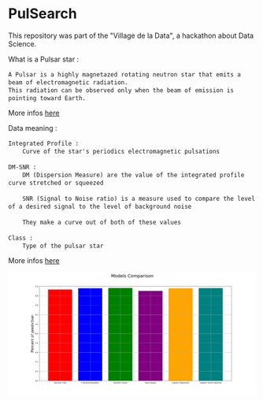 # PulSearch

This repository was part of the "Village de la Data", a hackathon about Data Science.

What is a Pulsar star :

    A Pulsar is a highly magnetazed rotating neutron star that emits a beam of electromagnetic radiation.
    This radiation can be observed only when the beam of emission is pointing toward Earth.

More infos [here](https://en.wikipedia.org/wiki/Pulsar)

Data meaning :

    Integrated Profile :
        Curve of the star's periodics electromagnetic pulsations

    DM-SNR :
        DM (Dispersion Measure) are the value of the integrated profile curve stretched or squeezed

        SNR (Signal to Noise ratio) is a measure used to compare the level of a desired signal to the level of background noise

        They make a curve out of both of these values

    Class :
        Type of the pulsar star

More infos [here](http://www.isgjesar.com/Papers/Volume3,issue1/Paper%202.PDF)

![All algorithms differences](./Images/ModelComparaison1.png)
